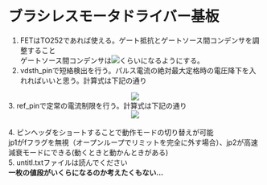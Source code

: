 # ブラシレスモータドライバー基板<br>
1. FETはTO252であれば使える。ゲート抵抗とゲートソース間コンデンサを調整すること<br>
ゲートソース間コンデンサは<img src = "https://latex.codecogs.com/gif.latex?\frac{C_{dg}}{C_{gs}}=0.5">くらいになるようにする。<br>
2. vdsth_pinで短絡検出を行う。パルス電流の絶対最大定格時の電圧降下を入れればいいと思う。計算式は下記の通り<br>
<div align = "center">
<img src = "https://latex.codecogs.com/gif.latex?V_{cc}\times\frac{R_1}{R_1&plus;R_2}=V_{ds(max)}">
</div>
3. ref_pinで定常の電流制限を行う。計算式は下記の通り <br>
<div align = "center">
<img src = "https://latex.codecogs.com/gif.latex?\frac{5&space;\times&space;R1}{R1&plus;R2}&space;=&space;19&space;\times&space;R_{shunt}&space;\times&space;I_{max}">
</div><br>
4. ピンヘッダをショートすることで動作モードの切り替えが可能<br>
jp1がfフラグを無視（オープンループでリミットを完全に外す場合）、jp2が高速減衰モードにできる(動くときと動かんときがある)<br>
5. untitl.txtファイルは読んでください<br>
<b>一枚の値段がいくらになるのか考えたくもない...</b>
